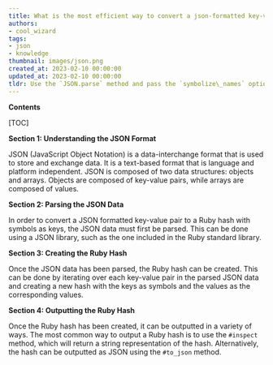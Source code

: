 ```yaml
---
title: What is the most efficient way to convert a json-formatted key-value pair into a ruby hash with symbols as keys?
authors:
- cool_wizard
tags:
- json
- knowledge
thumbnail: images/json.png
created_at: 2023-02-10 00:00:00
updated_at: 2023-02-10 00:00:00
tldr: Use the `JSON.parse` method and pass the `symbolize\_names` option set to `true` to convert a JSON formatted key value pair to a Ruby hash with symbol as key.
---
```


**Contents**

[TOC]

**Section 1: Understanding the JSON Format** 

JSON (JavaScript Object Notation) is a data-interchange format that is used to store and exchange data. It is a text-based format that is language and platform independent. JSON is composed of two data structures: objects and arrays. Objects are composed of key-value pairs, while arrays are composed of values. 

**Section 2: Parsing the JSON Data** 

In order to convert a JSON formatted key-value pair to a Ruby hash with symbols as keys, the JSON data must first be parsed. This can be done using a JSON library, such as the one included in the Ruby standard library. 

**Section 3: Creating the Ruby Hash** 

Once the JSON data has been parsed, the Ruby hash can be created. This can be done by iterating over each key-value pair in the parsed JSON data and creating a new hash with the keys as symbols and the values as the corresponding values. 

**Section 4: Outputting the Ruby Hash**

Once the Ruby hash has been created, it can be outputted in a variety of ways. The most common way to output a Ruby hash is to use the `#inspect` method, which will return a string representation of the hash. Alternatively, the hash can be outputted as JSON using the `#to_json` method.
